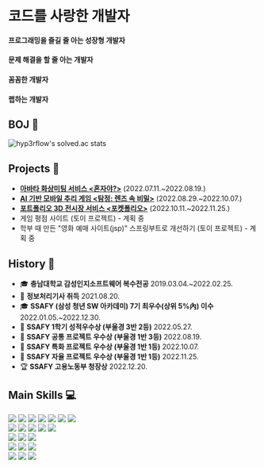 # 코드를 사랑한 개발자

#### 프로그래밍을 즐길 줄 아는 성장형 개발자

#### 문제 해결을 할 줄 아는 개발자

#### 꼼꼼한 개발자

#### 랩하는 개발자



## BOJ :gem:

<!-- [![Solved.ac Profile](http://mazassumnida.wtf/api/v2/generate_badge?boj=iloveelsa)](https://solved.ac/iloveelsa) -->

![hyp3rflow's solved.ac stats](https://github-readme-solvedac.hyp3rflow.vercel.app/api/?handle=iloveelsa)



## Projects :green_apple:

- **[아바타 화상미팅 서비스 <혼자야?>](https://github.com/CLovesJava#)**  (2022.07.11.~2022.08.19.)
- **[AI 기반 모바일 추리 게임 <탐정: 렌즈 속 비밀>](https://github.com/CLovesJava#)**  (2022.08.29.~2022.10.07.)
- **[포트폴리오 3D 전시장 서비스 <포켓폴리오>](https://github.com/CLovesJava#)**  (2022.10.11.~2022.11.25.)
- 게임 평점 사이트 (토이 프로젝트) - 계획 중
- 학부 때 만든 "영화 예매 사이트(jsp)" 스프링부트로 개선하기 (토이 프로젝트) - 계획 중



## History :calendar:

- :mortar_board: **충남대학교 감성인지소프트웨어 복수전공**   2019.03.04.~2022.02.25.
- :card_index: **정보처리기사 취득**   2021.08.20.
- :mortar_board: **SSAFY (삼성 청년 SW 아카데미) 7기 최우수(상위 5%內) 이수**   2022.01.05.~2022.12.30.
- :2nd_place_medal: **SSAFY 1학기 성적우수상 (부울경 3반 2등)**   2022.05.27.
- :3rd_place_medal: **SSAFY 공통 프로젝트 우수상 (부울경 1반 3등)**   2022.08.19.
- :1st_place_medal: **SSAFY 특화 프로젝트 우수상 (부울경 1반 1등)**   2022.10.07.
- :1st_place_medal: **SSAFY 자율 프로젝트 우수상 (부울경 1반 1등)**   2022.11.25.
- :trophy: **SSAFY 고용노동부 청장상**   2022.12.20.



## Main Skills 💻

<img src="https://img.shields.io/badge/Java-007396?style=flat-square&logo=Java&logoColor=white"/> <img src="https://img.shields.io/badge/Spring-6DB33F?style=flat-square&logo=Spring&logoColor=white"/> <img src="https://img.shields.io/badge/Spring Boot-6DB33F?style=flat-square&logo=Spring Boot&logoColor=white"/> <img src="https://img.shields.io/badge/Spring Security-6DB33F?style=flat-square&logo=Spring Security&logoColor=white"/> <img src="https://img.shields.io/badge/JPA-6DB33F?style=flat-square&logo=JPA&logoColor=white"/> <img src="https://img.shields.io/badge/MyBatis-6DB33F?style=flat-square&logo=MyBatis&logoColor=white"/> <img src="https://img.shields.io/badge/MySQL-4479A1?style=flat-square&logo=MySQL&logoColor=black"/><br><img src="https://img.shields.io/badge/HTML5-E34F26?style=flat-square&logo=HTML5&logoColor=white"/> <img src="https://img.shields.io/badge/CSS3-1572B6?style=flat-square&logo=CSS3&logoColor=white"/> <img src="https://img.shields.io/badge/JavaScript-F7DF1E?style=flat-square&logo=JavaScript&logoColor=black"/> <img src="https://img.shields.io/badge/Bootstrap-7952B3?style=flat-square&logo=Bootstrap&logoColor=white"/> <img src="https://img.shields.io/badge/Vue.js-4fc08d?style=flat-square&logo=Vue.js&logoColor=white"/><br><img src="https://img.shields.io/badge/Amazon AWS-232F3E?style=flat-square&logo=Amazon AWS&logoColor=white"/> <img src="https://img.shields.io/badge/Ubuntu-E95420?style=flat-square&logo=Ubuntu&logoColor=white"/> <img src="https://img.shields.io/badge/NGINX-009639?style=flat-square&logo=NGINX&logoColor=white"/><br><img src="https://img.shields.io/badge/Python-3776AB?style=flat-square&logo=Python&logoColor=white"/> <img src="https://img.shields.io/badge/-A8B9CC?style=flat-square&logo=C&logoColor=white"/> <img src="https://img.shields.io/badge/Android Studio-3DDC84?style=flat-square&logo=Android Studio&logoColor=white"/><br><img src="https://img.shields.io/badge/GitHub-181717?style=flat-square&logo=GitHub&logoColor=white"/> <img src="https://img.shields.io/badge/GitLab-FCA121?style=flat-square&logo=GitLab&logoColor=white"/> <img src="https://img.shields.io/badge/Jira-0052CC?style=flat-square&logo=Jira&logoColor=white"/> 



<!--
**ClovesJava/ClovesJava** is a ✨ _special_ ✨ repository because its `README.md` (this file) appears on your GitHub profile.

Here are some ideas to get you started:

- 🔭 I’m currently working on ...
- 🌱 I’m currently learning ...
- 👯 I’m looking to collaborate on ...
- 🤔 I’m looking for help with ...
- 💬 Ask me about ...
- 📫 How to reach me: ...
- 😄 Pronouns: ...
- ⚡ Fun fact: ...
-->
